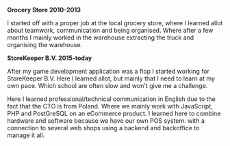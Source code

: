 **Grocery Store 2010-2013**

I started off with a proper job at the local grocery store,
where I learned allot about teamwork, communication and being organised.
Where after a few months I mainly worked in the warehouse extracting the truck and organising the warehouse.

**StoreKeeper B.V. 2015-today**

After my game development application was a flop I started working for StoreKeeper B.V.
Here I learned allot, but mainly that I need to learn at my own pace. 
Which school are often slow and won't give me a challenge. 

Here I learned professional/technical communication in English due to the fact that the CTO is from Poland.
Where we mainly work with JavaScript, PHP and PostGreSQL on an eCommerce product.
I learned here to combine hardware and software because we have our own POS system. 
with a connection to several web shops using a backend and backoffice to manage it all.